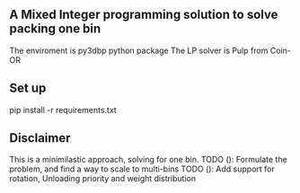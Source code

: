 ## A Mixed Integer programming solution to solve packing one bin
The enviroment is py3dbp python package
The LP solver is Pulp from Coin-OR


## Set up
pip install -r requirements.txt


## Disclaimer
This is a minimilastic approach, solving for one bin.
TODO (): Formulate the problem, and find a way to scale to multi-bins
TODO (): Add support for rotation, Unloading priority and weight distribution
